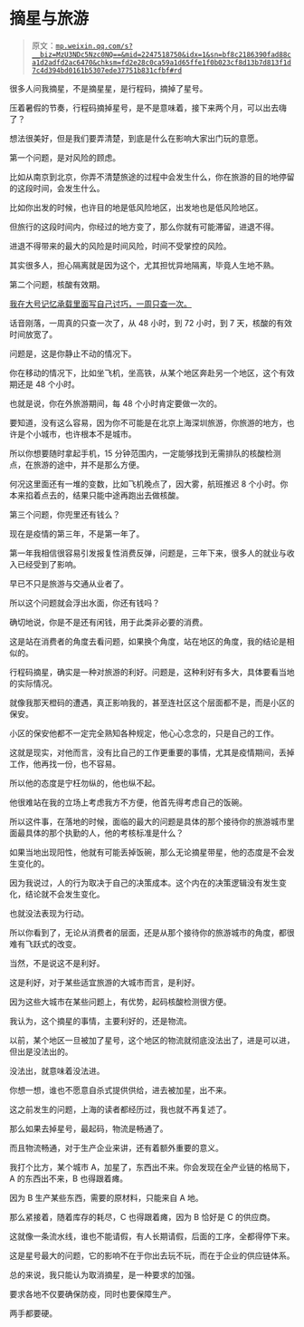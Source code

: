 # 摘星与旅游

> 原文：[`mp.weixin.qq.com/s?__biz=MzU3NDc5Nzc0NQ==&mid=2247518750&idx=1&sn=bf8c2186390fad88ca1d2adfd2ac6470&chksm=fd2e28c0ca59a1d65ffe1f0b023cf8d13b7d813f1d7c4d394bd0161b5307ede37751b831cfbf#rd`](http://mp.weixin.qq.com/s?__biz=MzU3NDc5Nzc0NQ==&mid=2247518750&idx=1&sn=bf8c2186390fad88ca1d2adfd2ac6470&chksm=fd2e28c0ca59a1d65ffe1f0b023cf8d13b7d813f1d7c4d394bd0161b5307ede37751b831cfbf#rd)

很多人问我摘星，不是摘星星，是行程码，摘掉了星号。 

压着暑假的节奏，行程码摘掉星号，是不是意味着，接下来两个月，可以出去嗨了？

想法很美好，但是我们要弄清楚，到底是什么在影响大家出门玩的意愿。 

第一个问题，是对风险的顾虑。 

比如从南京到北京，你弄不清楚旅途的过程中会发生什么，你在旅游的目的地停留的这段时间，会发生什么。 

比如你出发的时候，也许目的地是低风险地区，出发地也是低风险地区。 

但旅行的这段时间内，你经过的地方变了，那么你就有可能滞留，进退不得。

进退不得带来的最大的风险是时间风险，时间不受掌控的风险。

其实很多人，担心隔离就是因为这个，尤其担忧异地隔离，毕竟人生地不熟。

第二个问题，核酸有效期。 

[我在大号记忆承载里面写自己讨巧，一周只查一次。](http://mp.weixin.qq.com/s?__biz=MzU0MjYwNDU2Mw==&mid=2247506706&idx=1&sn=2045cb3b61c8897d24ece9e9c82356f0&chksm=fb1ab76ecc6d3e7851a3b46ad6b63a61007f6cef67b493f870ea631848d5e9d8dcc38916be44&scene=21#wechat_redirect)

话音刚落，一周真的只查一次了，从 48 小时，到 72 小时，到 7 天，核酸的有效时间放宽了。

问题是，这是你静止不动的情况下。

你在移动的情况下，比如坐飞机，坐高铁，从某个地区奔赴另一个地区，这个有效期还是 48 个小时。

也就是说，你在外旅游期间，每 48 个小时肯定要做一次的。 

要知道，没有这么容易，因为你不可能是在北京上海深圳旅游，你旅游的地方，也许是个小城市，也许根本不是城市。 

所以你想要随时拿起手机，15 分钟范围内，一定能够找到无需排队的核酸检测点，在旅游的途中，并不是那么方便。

何况这里面还有一堆的变数，比如飞机晚点了，因大雾，航班推迟 8 个小时。你本来掐着点去的，结果只能中途再跑出去做核酸。 

第三个问题，你兜里还有钱么？ 

现在是疫情的第三年，不是第一年了。 

第一年我相信很容易引发报复性消费反弹，问题是，三年下来，很多人的就业与收入已经受到了影响。

早已不只是旅游与交通从业者了。 

所以这个问题就会浮出水面，你还有钱吗？ 

确切地说，你是不是还有闲钱，用于此类非必要的消费。 

这是站在消费者的角度去看问题，如果换个角度，站在地区的角度，我的结论是相似的。 

行程码摘星，确实是一种对旅游的利好。问题是，这种利好有多大，具体要看当地的实际情况。 

就像我那天橙码的遭遇，真正影响我的，甚至连社区这个层面都不是，而是小区的保安。

小区的保安他都不一定完全熟知各种规定，他心心念念的，只是自己的工作。 

这就是现实，对他而言，没有比自己的工作更重要的事情，尤其是疫情期间，丢掉工作，他再找一份，也不容易。 

所以他的态度是宁枉勿纵的，他也纵不起。 

他很难站在我的立场上考虑我方不方便，他首先得考虑自己的饭碗。 

所以这件事，在落地的时候，面临的最大的问题是具体的那个接待你的旅游城市里面最具体的那个执勤的人，他的考核标准是什么？ 

如果当地出现阳性，他就有可能丢掉饭碗，那么无论摘星带星，他的态度是不会发生变化的。 

因为我说过，人的行为取决于自己的决策成本。这个内在的决策逻辑没有发生变化，结论就不会发生变化。

也就没法表现为行动。 

所以你看到了，无论从消费者的层面，还是从那个接待你的旅游城市的角度，都很难有飞跃式的改变。 

当然，不是说这不是利好。

这是利好，对于某些适宜旅游的大城市而言，是利好。

因为这些大城市在某些问题上，有优势，起码核酸检测很方便。 

我认为，这个摘星的事情，主要利好的，还是物流。 

以前，某个地区一旦被加了星号，这个地区的物流就彻底没法出了，进是可以进，但出是没法出的。 

没法出，就意味着没法进。

你想一想，谁也不愿意自杀式提供供给，进去被加星，出不来。 

这之前发生的问题，上海的读者都经历过，我也就不再复述了。 

那么如果去掉星号，最起码，物流是畅通了。 

而且物流畅通，对于生产企业来讲，还有着额外重要的意义。 

我打个比方，某个城市 A，加星了，东西出不来。你会发现在全产业链的格局下，A 的东西出不来，B 也得跟着瘫。 

因为 B 生产某些东西，需要的原材料，只能来自 A 地。

那么紧接着，随着库存的耗尽，C 也得跟着瘫，因为 B 恰好是 C 的供应商。 

这就像一条流水线，谁也不能请假，有人长期请假，后面的工序，全都得停下来。 

这是星号最大的问题，它的影响不在于你出去玩不玩，而在于企业的供应链体系。

总的来说，我只能认为取消摘星，是一种要求的加强。 

要求各地不仅要确保防疫，同时也要保障生产。

两手都要硬。